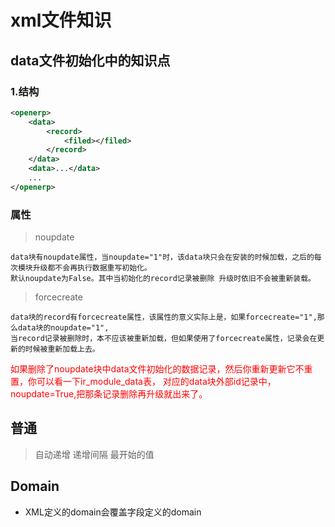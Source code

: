 # xml文件知识

## data文件初始化中的知识点
### 1.结构
```xml
<openerp>
    <data>
        <record>
            <filed></filed>
        </record>
    </data>
    <data>...</data>
    ...
</openerp>
```

### 属性
> noupdate
```text
data块有noupdate属性，当noupdate="1"时，该data块只会在安装的时候加载，之后的每次模块升级都不会再执行数据重写初始化。
默认noupdate为False。其中当初始化的record记录被删除 升级时依旧不会被重新装载。
```

> forcecreate
```text
data块的record有forcecreate属性，该属性的意义实际上是，如果forcecreate="1",那么data块的noupdate="1",
当record记录被删除时，本不应该被重新加载，但如果使用了forcecreate属性，记录会在更新的时候被重新加载上去。
```
<p style="color:red">如果删除了noupdate块中data文件初始化的数据记录，然后你重新更新它不重置，你可以看一下ir_module_data表，
对应的data块外部id记录中，noupdate=True,把那条记录删除再升级就出来了。</p>

## 普通
> 自动递增 递增间隔 最开始的值
<field name="line_number" required="1"  options="{'line_number':1,'interval':10,'initial':10}"/>

## Domain 
- XML定义的domain会覆盖字段定义的domain
